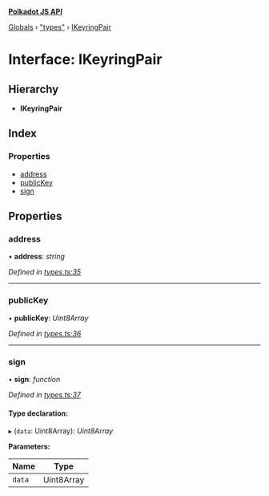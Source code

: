 **[Polkadot JS API](../README.md)**

[Globals](../globals.md) › [&quot;types&quot;](../modules/_types_.md) › [IKeyringPair](_types_.ikeyringpair.md)

# Interface: IKeyringPair

## Hierarchy

* **IKeyringPair**

## Index

### Properties

* [address](_types_.ikeyringpair.md#address)
* [publicKey](_types_.ikeyringpair.md#publickey)
* [sign](_types_.ikeyringpair.md#sign)

## Properties

###  address

• **address**: *string*

*Defined in [types.ts:35](https://github.com/polkadot-js/api/blob/8b80ce7/packages/types/src/types.ts#L35)*

___

###  publicKey

• **publicKey**: *Uint8Array*

*Defined in [types.ts:36](https://github.com/polkadot-js/api/blob/8b80ce7/packages/types/src/types.ts#L36)*

___

###  sign

• **sign**: *function*

*Defined in [types.ts:37](https://github.com/polkadot-js/api/blob/8b80ce7/packages/types/src/types.ts#L37)*

#### Type declaration:

▸ (`data`: Uint8Array): *Uint8Array*

**Parameters:**

Name | Type |
------ | ------ |
`data` | Uint8Array |